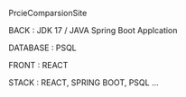 PrcieComparsionSite

BACK : JDK 17 / JAVA Spring Boot Applcation

DATABASE : PSQL

FRONT : REACT

STACK : REACT, SPRING BOOT, PSQL ...
